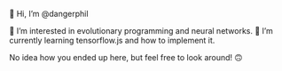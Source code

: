 👋 Hi, I’m @dangerphil

👀 I’m interested in evolutionary programming and neural networks.
🌱 I’m currently learning tensorflow.js and how to implement it.

No idea how you ended up here, but feel free to look around! :upside_down_face:
<!---
dangerphil/dangerphil is a ✨ special ✨ repository because its `README.md` (this file) appears on your GitHub profile.
You can click the Preview link to take a look at your changes.
--->
